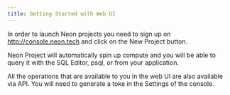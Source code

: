```yaml
---
title: Getting Started with Web UI
---
```


In order to launch Neon projects you need to sign up on <http://console.neon.tech> and
click on the New Project button.

Neon Project will automatically spin up compute and you will be able to query it with the SQL Editor, psql, or from your application.

All the operations that are available to you in the web UI are also available via API. You will need to generate a toke in the Settings of the console.

